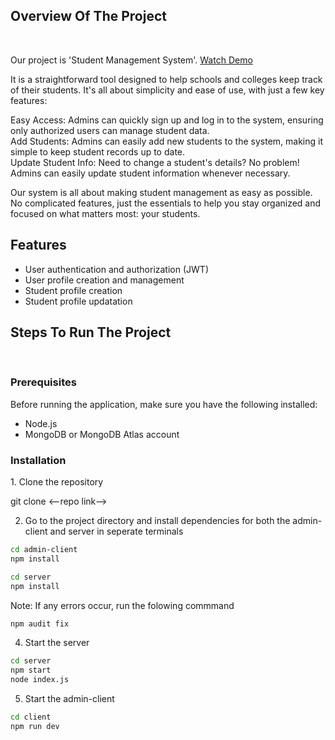 <h2>Overview Of The Project</h2><br>

Our project is 'Student Management System'. 
[Watch Demo](https://youtu.be/Tmncayg7FeU)

It is a straightforward tool designed to help schools and colleges keep track of their students. It's all about simplicity and ease of use, with just a few key features:<br>

Easy Access: Admins can quickly sign up and log in to the system, ensuring only authorized users can manage student data.<br>
Add Students: Admins can easily add new students to the system, making it simple to keep student records up to date.<br>
Update Student Info: Need to change a student's details? No problem! Admins can easily update student information whenever necessary.<br>

Our system is all about making student management as easy as possible. No complicated features, just the essentials to help you stay organized and focused on what matters most: your students.<br>

<h2>Features</h2>

- User authentication and authorization (JWT)
- User profile creation and management
- Student profile creation
- Student profile updatation


<h2>Steps To Run The Project</h2><br>

<h3>Prerequisites</h3>

Before running the application, make sure you have the following installed:

- Node.js
- MongoDB or MongoDB Atlas account

<h3>Installation</h3>
1. Clone the repository<br>

git clone <--repo link-->

2. Go to the project directory and install dependencies for both the admin-client and server in seperate terminals

```bash
cd admin-client
npm install
```

```bash
cd server
npm install
```

Note: If any errors occur, run the folowing commmand

```bash
npm audit fix
```

4. Start the server

```bash
cd server
npm start
node index.js
```

5. Start the admin-client

```bash
cd client
npm run dev
```